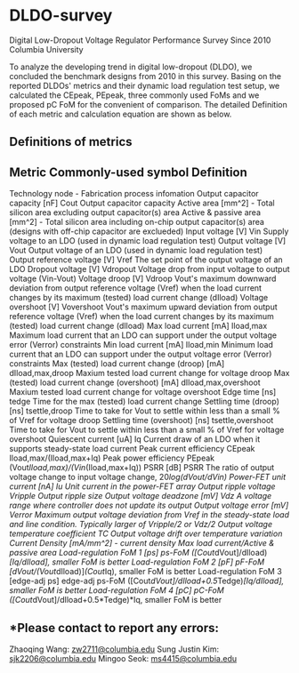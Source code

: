 # DLDO-survey

Digital Low-Dropout Voltage Regulator Performance Survey Since 2010
Columbia University

To analyze the developing trend in digital low-dropout (DLDO), we concluded the benchmark designs from 2010 in this survey. 
Basing on the reported DLDOs' metrics and their dynamic load regulation test setup, we calculated the CEpeak, PEpeak, three commonly used FoMs and we proposed pC FoM for the convenient of comparison.
The detailed Definition of each metric and calculation equation are shown as below.


Definitions of metrics
---------------------------------------------------------------------------------------------------------------------------------------------------------------------------------
Metric								Commonly-used symbol			Definition
---------------------------------------------------------------------------------------------------------------------------------------------------------------------------------
Technology node							-					Fabrication process infomation
Output capacitor capacity [nF]					Cout					Output capacitor capacity
Active area [mm^2]						-					Total silicon area excluding output capacitor(s) area
Active & passive area [mm^2]					-					Total silicon area including on-chip output capacitor(s) area (designs with off-chip capacitor are exclueded)
Input voltage [V]						Vin					Supply voltage to an LDO (used in dynamic load regulation test)
Output voltage [V]						Vout					Output voltage of an LDO (used in dynamic load regulation test)
Output reference voltage [V]					Vref					The set point of the output voltage of an LDO
Dropout voltage [V]						Vdropout				Voltage drop from input voltage to output voltage (Vin-Vout)
Voltage droop [V]						Vdroop					Vout's maximum downward deviation from output reference voltage (Vref) when the load current changes by its maximum (tested) load current change (dIload)
Voltage overshoot [V]						Vovershoot				Vout's maximum upward deviation from output reference voltage (Vref) when the load current changes by its maximum (tested) load current change (dIload)
Max load current [mA]						Iload,max				Maximum load current that an LDO can support under the output voltage error (Verror) constraints
Min load current [mA]						Iload,min				Minimum load current that an LDO can support under the output voltage error (Verror) constraints
Max (tested) load current change (droop) [mA]			dIload,max,droop			Maxium tested load current change for voltage droop
Max (tested) load current change (overshoot) [mA]		dIload,max,overshoot			Maxium tested load current change for voltage overshoot
Edge time [ns]							tedge					Time for the max (tested) load current change 
Settling time (droop) [ns]					tsettle,droop				Time to take for Vout to settle within less than a small % of Vref for voltage droop
Settling time (overshoot) [ns]					tsettle,overshoot			Time to take for Vout to settle within less than a small % of Vref for voltage overshoot
Quiescent current [uA]						Iq					Current draw of an LDO when it supports steady-state load current
Peak current efficiency 					CEpeak					Iload,max/(Iload,max+Iq)
Peak power efficiency						PEpeak					(Vout*Iload,max)/(Vin*(Iload,max+Iq))
PSRR [dB]							PSRR					The ratio of output voltage change to input voltage change, 20*log(dVout/dVin)
Power-FET unit current [nA]					Iu					Unit current in the power-FET array
Output ripple voltage						Vripple					Output ripple size
Output voltage deadzone [mV]					Vdz					A voltage range where controller does not update its output
Output voltage error [mV]					Verror					Maximum output voltage deviation from Vref in the steady-state load and line condition. Typically larger of Vripple/2 or Vdz/2
Output voltage temperature coefficient				TC					Output voltage drift over temperature variation
Current Density [mA/mm^2]					-					current density	Max load current/Active & passive area
Load-regulation FoM 1 [ps]					ps-FoM					([Cout*dVout]/dIload)*[Iq/dIload], smaller FoM is better
Load-regulation FoM 2 [pF]					pF-FoM					[dVout/(Vout*dIload)]*(Cout*Iq), smaller FoM is better
Load-regulation FoM 3 [edge-adj ps]				edge-adj ps-FoM				([Cout*dVout]/dIload+0.5*Tedge)*[Iq/dIload], smaller FoM is better
Load-regulation FoM 4 [pC]					pC-FoM					([Cout*dVout]/dIload+0.5*Tedge)*Iq, smaller FoM is better


*Please contact to report any errors:
--------------------------------------------------------------------------------------------------------

Zhaoqing Wang: zw2711@columbia.edu
Sung Justin Kim: sjk2206@columbia.edu
Mingoo Seok: ms4415@columbia.edu

